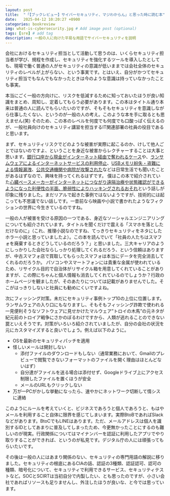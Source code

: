 ```yaml
---
layout: post
title:  "「【ブックレビュー】サイバーセキュリティ、マジわからん」と思った時に読む本"
date:   2025-04-12 10:20:27 +0900
categories: bookreview
img: what-is-cybersecurity.jpg # Add image post (optional)
tags: [sre] # add tag
description: 一般の人に向けた平易な用語でサイバーセキュリティを説明
---
```


会社におけるセキュリティ担当として活動して思うのは、いくらセキュリティ担当者が学び、規程を作成し、セキュリティを強化するツールを導入したとしても、現場で働く普通の人がセキュリティの意識が低いままでは会社全体のセキュリティのレベルが上がらない、という事実です。とはいえ、自分がかつてセキュリティ担当でもなんでもなかったときは今のような意識は持っていなかったことも事実。

本当にごく一般の方向けに、リスクを低減するために知っておいたほうが良い知識をまとめ、周知し、定着してもらう必要があります。この本はタイトル通り本来は普通の人に読んでもらいたいのですが、そもそもセキュリティを意識しながら仕事したくない、というのが一般の人の考え。このような本を手に取るとも思えません(笑)
そのため、この本のレベルを何度でも何度でも口酸っぱく伝えるのが、一般社員向けのセキュリティ講習を担当するIT関連部署の社員の役目であると思います。

まず、セキュリティリスクでどのような被害が実際に起こるのか、けして他人ごとではないのですよ、ということを身近な被害からレクチャーすることは大事と思います。[銀行口座から現金がインターネット経由で奪われるケース](https://frauddetection.cacco.co.jp/media/news/2071/)や、[ランサムウェアによるインターネットサービスの利用停止](https://blastengine.jp/blog_content/ransomware/)、[USBメモリ紛失・盗難による情報漏洩](https://www.lanscope.jp/blogs/it_asset_management_emcloud_blog/20220722_25338/)、[公共交通機関や病院が攻撃された](https://gemmed.ghc-j.com/?p=62085)などは日常生活でも聞いたことがあるはずなので、興味を持ってくれるはずです。
僕はこの本で紹介されていた[心臓ペースメーカーがインターネットにつながり遠隔治療や状態確認ができるようになった利便性の半面、脆弱性によりハッキングされるおそれ](https://product.sct.co.jp/blog/security/serious-vulnerabilities-of-cardiac-pacemakers)という話しが印象に残りました。まだリアルで起きた事例ではないようですが、技術的には起こっても不思議でない話しです。一昔前なら映画や小説で書かれたようなフィクションの世界に今生きているのですね。

一般の人が被害を受ける原因の一つである、身近なソーシャルエンジニアリングについても紹介されています。タイトルを聞くだけで震える「スマホを落としただけなのに」（これ、推理小説なのですね、てっきりセキュリティをネタにしたホラー小説と思っていましたよ）。この本を読んでいて「社員の人たちはスマフォを廃棄するときどうしているのだろう？」と思いました。三大キャリアのようにしっかりした会社ならしっかり処理してくれるだろう、という信頼はありますが、中古スマフォ店で買取してもらったスマフォは本当にデータを完全消去してくれるのだろうか。
パソコンやスマートフォンには貴重な金属が使われているため、リサイクル目的で自治体がリサイクル箱を用意してくれていることがありますが、この際にちゃんと個人情報も消去してくれているのでしょうか？行政のホームページを観ましたが、そのあたりについては記載がありませんでした。そこがはっきりしないと社員にも勧めにくいですよね。

次にフィッシング対策。未だにセキュリティ事例トップ10の上位に位置します。ランサムウェアの入り口にもなりますし、そもそもフィッシング詐欺で使われる一見便利そうなソフトウェアに見せかけたマルウェア”トロイの木馬”の元ネタが紀元前のトロイア戦争にさかのぼるわけですから、人類が逃れることのできない罠といえそうです。対策がいろいろ紹介されていましたが、自分の会社の状況を元にカスタマイズすると良いでしょう。例えば以下のように。

- OSを最新のセキュリティパッチを適用
- 怪しいメールは開封しない
	- 添付ファイルのダウンロードもしない（通常業務において、Gmailのプレビューで閲覧できないフォーマットのファイルを開く理由はほとんどないはず）
	- 自分達がファイルを送る場合は添付せず、Googleドライブ上にアクセス制限したファイルを置くほうが安全
	- メールのURLもクリックしない
- 万が一PCがかしな挙動になったら、速やかにネットワーク切断して情シスに連絡

このようにルールを考えていくと、ビジネスであろうと個人であろうと、もはやメールを利用すること自体に限界を感じてしまいます。実際BtoBであればSlackなどがあります。BtoCでもLINEはあります。ただ、メールアドレスは個人を識別するIDとしてあまりに普及してしまったため、今更無かったことにするのも難しいのが現実。行政関係についてはマイナンバーを認証に利用したアプリでやり取りすることができれば、というのが私見です。デジタル庁の人には頑張ってもらいたいです。

その後は一般の人にはあまり関係のない、セキュリティの専門用語の解説に移りました。セキュリティの根底にあるCIAの話、認証の3種類、認証認可、認可の種類、暗号化について、セキュリティで利用できるサービス、セキュリティテストなど。SOCとSCIRTは当初自分で内製したい、とも思ったのですが、小さい会社であればリソースも足りませんし、外注したほうが良いな、と今では思っています。



